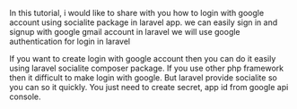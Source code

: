 In this tutorial, i would like to share with you how to login with google account using socialite package in laravel  app. we can easily sign in and signup with google gmail account in laravel  we will use google authentication for login in laravel 

If you want to create login with google account then you can do it easily using laravel socialite composer package. If you use other php framework then it difficult to make login with google. But laravel provide socialite so you can so it quickly. You just need to create secret, app id from google api console.
